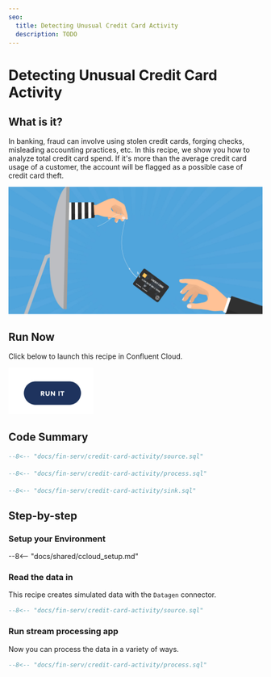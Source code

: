 ```yaml
---
seo:
  title: Detecting Unusual Credit Card Activity
  description: TODO
---
```


# Detecting Unusual Credit Card Activity

## What is it?

In banking, fraud can involve using stolen credit cards, forging checks, misleading accounting practices, etc.
In this recipe, we show you how to analyze total credit card spend.
If it's more than the average credit card usage of a customer, the account will be flagged as a possible case of credit card theft.

![grafana](../../img/credit-card-activity.jpg)

## Run Now

Click below to launch this recipe in Confluent Cloud.

![launch](../../img/launch.png)

## Code Summary

```sql
--8<-- "docs/fin-serv/credit-card-activity/source.sql"

--8<-- "docs/fin-serv/credit-card-activity/process.sql"

--8<-- "docs/fin-serv/credit-card-activity/sink.sql"
```

## Step-by-step

### Setup your Environment

--8<-- "docs/shared/ccloud_setup.md"

### Read the data in

This recipe creates simulated data with the `Datagen` connector.

```sql
--8<-- "docs/fin-serv/credit-card-activity/source.sql"
```

### Run stream processing app

Now you can process the data in a variety of ways.

```sql
--8<-- "docs/fin-serv/credit-card-activity/process.sql"
```
